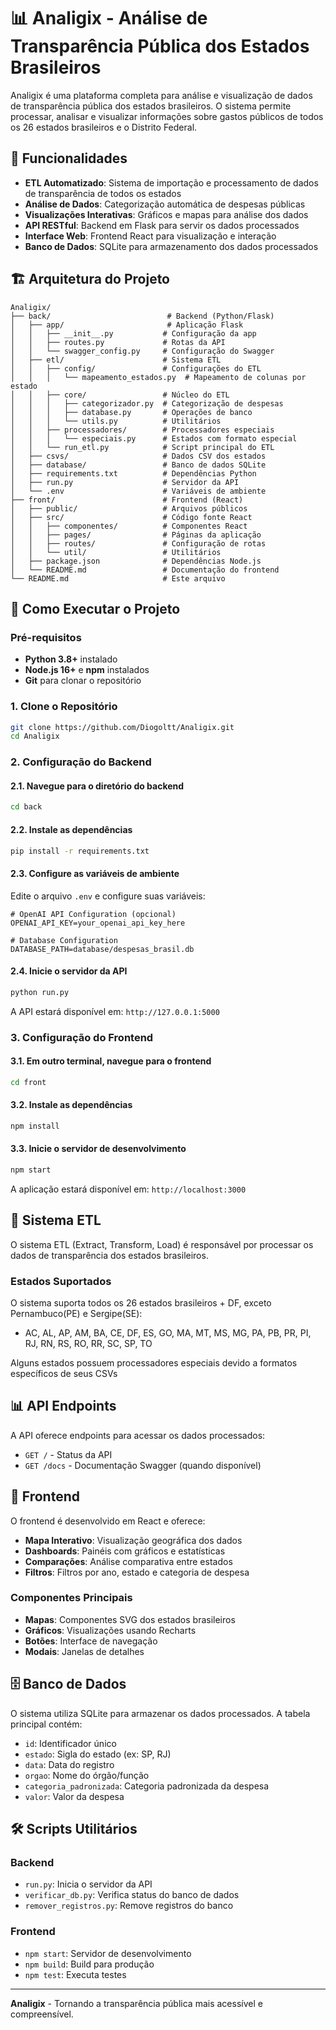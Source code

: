 # 📊 Analigix - Análise de Transparência Pública dos Estados Brasileiros

Analigix é uma plataforma completa para análise e visualização de dados de transparência pública dos estados brasileiros. O sistema permite processar, analisar e visualizar informações sobre gastos públicos de todos os 26 estados brasileiros e o Distrito Federal.

## 🎯 Funcionalidades

- **ETL Automatizado**: Sistema de importação e processamento de dados de transparência de todos os estados
- **Análise de Dados**: Categorização automática de despesas públicas
- **Visualizações Interativas**: Gráficos e mapas para análise dos dados
- **API RESTful**: Backend em Flask para servir os dados processados
- **Interface Web**: Frontend React para visualização e interação
- **Banco de Dados**: SQLite para armazenamento dos dados processados

## 🏗️ Arquitetura do Projeto

```
Analigix/
├── back/                          # Backend (Python/Flask)
│   ├── app/                       # Aplicação Flask
│   │   ├── __init__.py           # Configuração da app
│   │   ├── routes.py             # Rotas da API
│   │   └── swagger_config.py     # Configuração do Swagger
│   ├── etl/                      # Sistema ETL
│   │   ├── config/               # Configurações do ETL
│   │   │   └── mapeamento_estados.py  # Mapeamento de colunas por estado
│   │   ├── core/                 # Núcleo do ETL
│   │   │   ├── categorizador.py  # Categorização de despesas
│   │   │   ├── database.py       # Operações de banco
│   │   │   └── utils.py          # Utilitários
│   │   ├── processadores/        # Processadores especiais
│   │   │   └── especiais.py      # Estados com formato especial
│   │   └── run_etl.py            # Script principal do ETL
│   ├── csvs/                     # Dados CSV dos estados
│   ├── database/                 # Banco de dados SQLite
│   ├── requirements.txt          # Dependências Python
│   ├── run.py                    # Servidor da API
│   └── .env                      # Variáveis de ambiente
├── front/                        # Frontend (React)
│   ├── public/                   # Arquivos públicos
│   ├── src/                      # Código fonte React
│   │   ├── componentes/          # Componentes React
│   │   ├── pages/                # Páginas da aplicação
│   │   ├── routes/               # Configuração de rotas
│   │   └── util/                 # Utilitários
│   ├── package.json              # Dependências Node.js
│   └── README.md                 # Documentação do frontend
└── README.md                     # Este arquivo
```

## 🚀 Como Executar o Projeto

### Pré-requisitos

- **Python 3.8+** instalado
- **Node.js 16+** e **npm** instalados
- **Git** para clonar o repositório

### 1. Clone o Repositório

```bash
git clone https://github.com/Diogoltt/Analigix.git
cd Analigix
```

### 2. Configuração do Backend

#### 2.1. Navegue para o diretório do backend

```bash
cd back
```

#### 2.2. Instale as dependências

```bash
pip install -r requirements.txt
```

#### 2.3. Configure as variáveis de ambiente

Edite o arquivo `.env` e configure suas variáveis:

```env
# OpenAI API Configuration (opcional)
OPENAI_API_KEY=your_openai_api_key_here

# Database Configuration
DATABASE_PATH=database/despesas_brasil.db
```

#### 2.4. Inicie o servidor da API

```bash
python run.py
```

A API estará disponível em: `http://127.0.0.1:5000`

### 3. Configuração do Frontend

#### 3.1. Em outro terminal, navegue para o frontend

```bash
cd front
```

#### 3.2. Instale as dependências

```bash
npm install
```

#### 3.3. Inicie o servidor de desenvolvimento

```bash
npm start
```

A aplicação estará disponível em: `http://localhost:3000`

## 🔧 Sistema ETL

O sistema ETL (Extract, Transform, Load) é responsável por processar os dados de transparência dos estados brasileiros.

### Estados Suportados

O sistema suporta todos os 26 estados brasileiros + DF, exceto Pernambuco(PE) e Sergipe(SE):

- AC, AL, AP, AM, BA, CE, DF, ES, GO, MA, MT, MS, MG, PA, PB, PR, PI, RJ, RN, RS, RO, RR, SC, SP, TO

Alguns estados possuem processadores especiais devido a formatos específicos de seus CSVs

## 📊 API Endpoints

A API oferece endpoints para acessar os dados processados:

- `GET /` - Status da API
- `GET /docs` - Documentação Swagger (quando disponível)

## 🎨 Frontend

O frontend é desenvolvido em React e oferece:

- **Mapa Interativo**: Visualização geográfica dos dados
- **Dashboards**: Painéis com gráficos e estatísticas
- **Comparações**: Análise comparativa entre estados
- **Filtros**: Filtros por ano, estado e categoria de despesa

### Componentes Principais

- **Mapas**: Componentes SVG dos estados brasileiros
- **Gráficos**: Visualizações usando Recharts
- **Botões**: Interface de navegação
- **Modais**: Janelas de detalhes

## 🗄️ Banco de Dados

O sistema utiliza SQLite para armazenar os dados processados. A tabela principal contém:

- `id`: Identificador único
- `estado`: Sigla do estado (ex: SP, RJ)
- `data`: Data do registro
- `orgao`: Nome do órgão/função
- `categoria_padronizada`: Categoria padronizada da despesa
- `valor`: Valor da despesa

## 🛠️ Scripts Utilitários

### Backend

- `run.py`: Inicia o servidor da API
- `verificar_db.py`: Verifica status do banco de dados
- `remover_registros.py`: Remove registros do banco

### Frontend

- `npm start`: Servidor de desenvolvimento
- `npm build`: Build para produção
- `npm test`: Executa testes

---

**Analigix** - Tornando a transparência pública mais acessível e compreensível.
